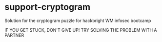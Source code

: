 # support-cryptogram
Solution for the cryptogram puzzle for hackbright WM infosec bootcamp


IF YOU GET STUCK,
DON'T GIVE UP!
TRY SOLVING THE
PROBLEM WITH
A PARTNER
